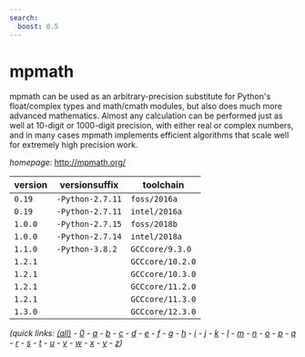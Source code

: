 ```yaml
---
search:
  boost: 0.5
---
```

# mpmath

mpmath can be used as an arbitrary-precision substitute for Python's float/complex   types and math/cmath modules, but also does much more advanced mathematics. Almost any calculation  can be performed just as well at 10-digit or 1000-digit precision, with either real or complex   numbers, and in many cases mpmath implements efficient algorithms that scale well for extremely   high precision work.

*homepage*: <http://mpmath.org/>

version | versionsuffix | toolchain
--------|---------------|----------
``0.19`` | ``-Python-2.7.11`` | ``foss/2016a``
``0.19`` | ``-Python-2.7.11`` | ``intel/2016a``
``1.0.0`` | ``-Python-2.7.15`` | ``foss/2018b``
``1.0.0`` | ``-Python-2.7.14`` | ``intel/2018a``
``1.1.0`` | ``-Python-3.8.2`` | ``GCCcore/9.3.0``
``1.2.1`` |  | ``GCCcore/10.2.0``
``1.2.1`` |  | ``GCCcore/10.3.0``
``1.2.1`` |  | ``GCCcore/11.2.0``
``1.2.1`` |  | ``GCCcore/11.3.0``
``1.3.0`` |  | ``GCCcore/12.3.0``


*(quick links: [(all)](../index.md) - [0](../0/index.md) - [a](../a/index.md) - [b](../b/index.md) - [c](../c/index.md) - [d](../d/index.md) - [e](../e/index.md) - [f](../f/index.md) - [g](../g/index.md) - [h](../h/index.md) - [i](../i/index.md) - [j](../j/index.md) - [k](../k/index.md) - [l](../l/index.md) - [m](../m/index.md) - [n](../n/index.md) - [o](../o/index.md) - [p](../p/index.md) - [q](../q/index.md) - [r](../r/index.md) - [s](../s/index.md) - [t](../t/index.md) - [u](../u/index.md) - [v](../v/index.md) - [w](../w/index.md) - [x](../x/index.md) - [y](../y/index.md) - [z](../z/index.md))*

